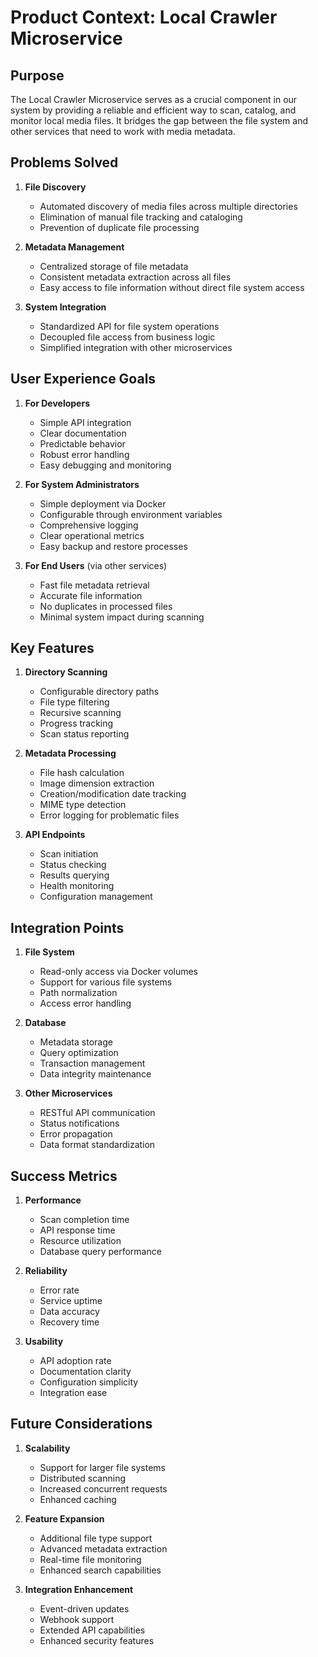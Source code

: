 # Product Context: Local Crawler Microservice

## Purpose

The Local Crawler Microservice serves as a crucial component in our system by providing a reliable and efficient way to scan, catalog, and monitor local media files. It bridges the gap between the file system and other services that need to work with media metadata.

## Problems Solved

1. **File Discovery**
   - Automated discovery of media files across multiple directories
   - Elimination of manual file tracking and cataloging
   - Prevention of duplicate file processing

2. **Metadata Management**
   - Centralized storage of file metadata
   - Consistent metadata extraction across all files
   - Easy access to file information without direct file system access

3. **System Integration**
   - Standardized API for file system operations
   - Decoupled file access from business logic
   - Simplified integration with other microservices

## User Experience Goals

1. **For Developers**
   - Simple API integration
   - Clear documentation
   - Predictable behavior
   - Robust error handling
   - Easy debugging and monitoring

2. **For System Administrators**
   - Simple deployment via Docker
   - Configurable through environment variables
   - Comprehensive logging
   - Clear operational metrics
   - Easy backup and restore processes

3. **For End Users** (via other services)
   - Fast file metadata retrieval
   - Accurate file information
   - No duplicates in processed files
   - Minimal system impact during scanning

## Key Features

1. **Directory Scanning**
   - Configurable directory paths
   - File type filtering
   - Recursive scanning
   - Progress tracking
   - Scan status reporting

2. **Metadata Processing**
   - File hash calculation
   - Image dimension extraction
   - Creation/modification date tracking
   - MIME type detection
   - Error logging for problematic files

3. **API Endpoints**
   - Scan initiation
   - Status checking
   - Results querying
   - Health monitoring
   - Configuration management

## Integration Points

1. **File System**
   - Read-only access via Docker volumes
   - Support for various file systems
   - Path normalization
   - Access error handling

2. **Database**
   - Metadata storage
   - Query optimization
   - Transaction management
   - Data integrity maintenance

3. **Other Microservices**
   - RESTful API communication
   - Status notifications
   - Error propagation
   - Data format standardization

## Success Metrics

1. **Performance**
   - Scan completion time
   - API response time
   - Resource utilization
   - Database query performance

2. **Reliability**
   - Error rate
   - Service uptime
   - Data accuracy
   - Recovery time

3. **Usability**
   - API adoption rate
   - Documentation clarity
   - Configuration simplicity
   - Integration ease

## Future Considerations

1. **Scalability**
   - Support for larger file systems
   - Distributed scanning
   - Increased concurrent requests
   - Enhanced caching

2. **Feature Expansion**
   - Additional file type support
   - Advanced metadata extraction
   - Real-time file monitoring
   - Enhanced search capabilities

3. **Integration Enhancement**
   - Event-driven updates
   - Webhook support
   - Extended API capabilities
   - Enhanced security features

